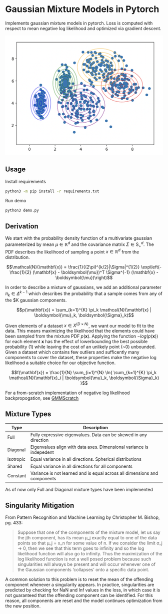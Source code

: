 # Gaussian Mixture Models in Pytorch #
Implements gaussian mixture models in pytorch. Loss is computed with respect to mean negative log likelihood and optimized via gradient descent.

<p align="center">
<img src="assets/5_clusters.png" alt="Example Optimization"/>
</p>

## Usage ##
Install requirements
```bash
python3 -m pip install -r requirements.txt
```

Run demo
```bash
python3 demo.py
```

## Derivation ##
We start with the probability density function of a multivariate gaussian parameterized by mean $\mu \in \mathbb{R}^{d}$ and the covariance matrix $\Sigma \in \mathrm{S}_+^d$. The PDF describes the likelihood of sampling a point $x\in\mathbb{R}^{d}$ from the distribution.

```math
\mathcal{N}(\mathbf{x}) = \frac{1}{(2\pi)^{k/2}|\Sigma|^{1/2}} \exp\left(-\frac{1}{2} (\mathbf{x} - \boldsymbol{\mu})^T \Sigma^{-1} (\mathbf{x} - \boldsymbol{\mu})\right)
```

In order to describe a mixture of gaussians, we add an additional parameter $\pi_k \in \Delta^{k-1}$ which describes the probability that a sample comes from any of the $K gaussian components.

```math
p(\mathbf{x}) = \sum_{k=1}^{K} \pi_k \mathcal{N}(\mathbf{x} | \boldsymbol{\mu}_k, \boldsymbol{\Sigma}_k)
```

Given elements of a dataset $x \in X^{(D \times N)}$, we want our model to fit to the data. This means maximizing the likelihood that the elements could have been sampled from the mixture PDF $p(\mathbf{x})$. Applying the function $-log(p(\mathbf{x}))$ for each element $\mathbf{x}$ has the effect of lowerbounding the best possible probability (1) while leaving the cost of an unlikely point (~0) unbounded. Given a dataset which contains few outliers and sufficently many components to cover the dataset, these properties make the negative log likelihood a suitable choice for our objective function.

```math
f(\mathbf{x}) = \frac{1}{N} \sum_{i=1}^{N} \ln{ \sum_{k=1}^{K} \pi_k \mathcal{N}(\mathbf{x}_i | \boldsymbol{\mu}_k, \boldsymbol{\Sigma}_k) }
```

For a from-scratch implementation of negative log likelihood backpropogation, see [GMMScratch](https://github.com/kylesayrs/GMMScratch/tree/master)


## Mixture Types ##
| Type       | Description                                                                   |
| ---------- | ----------------------------------------------------------------------------- |
| Full       | Fully expressive eigenvalues. Data can be skewed in any direction             |
| Diagonal   | Eigenvalues align with data axes. Dimensional variance is indepedent          |
| Isotropic  | Equal variance in all directions. Spherical distributions                     |
| Shared     | Equal variance in all directions for all components                           |
| Constant   | Variance is not learned and is equal across all dimensions and components     |

As of now only Full and Diagonal mixture types have been implemented

## Singularity Mitigation ##
From Pattern Recognition and Machine Learning by Christopher M. Bishop, pg. 433:
> Suppose that one of the components of the mixture model, let us say the jth component, has its mean μ_j exactly equal to one of the data points so that μ_j = x_n for some value of n. If we consider the limit σ_j → 0, then we see that this term goes to infinity and so the log likelihood function will also go to infinity. Thus the maximization of the log likelihood function is not a well posed problem because such singularities will always be present and will occur whenever one of the Gaussian components ‘collapses’ onto a specific data point.

A common solution to this problem is to reset the mean of the offending component whenever a singularity
appears. In practice, singularities are predicted by checking for NaN and Inf values in the loss, in which
case it is not guaranteed that the offending component can be identified. For this reason, all components are
reset and the model continues optimization from the new position.

